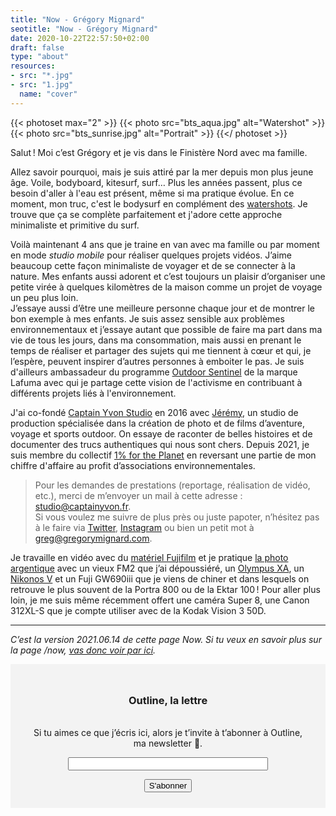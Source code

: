 ```yaml
---
title: "Now - Grégory Mignard"
seotitle: "Now - Grégory Mignard"
date: 2020-10-22T22:57:50+02:00
draft: false
type: "about"
resources:
- src: "*.jpg"
- src: "1.jpg"
  name: "cover"
---
```


{{< photoset max="2" >}}
  {{< photo src="bts_aqua.jpg" alt="Watershot" >}}
  {{< photo src="bts_sunrise.jpg" alt="Portrait" >}}
{{</ photoset >}}

Salut ! Moi c’est Grégory et je vis dans le Finistère Nord avec ma famille.

Allez savoir pourquoi, mais je suis attiré par la mer depuis mon plus jeune âge. Voile, bodyboard, kitesurf, surf… Plus les années passent, plus ce besoin d'aller à l'eau est présent, même si ma pratique évolue. En ce moment, mon truc, c'est le bodysurf en complément des [watershots](https://gregorymignard.com/watershot/). Je trouve que ça se complète parfaitement et j'adore cette approche minimaliste et primitive du surf.

Voilà maintenant 4 ans que je traine en van avec ma famille ou par moment en mode *studio mobile* pour réaliser quelques projets vidéos. J’aime beaucoup cette façon minimaliste de voyager et de se connecter à la nature. Mes enfants aussi adorent et c’est toujours un plaisir d’organiser une petite virée à quelques kilomètres de la maison comme un projet de voyage un peu plus loin.  
J’essaye aussi d’être une meilleure personne chaque jour et de montrer le bon exemple à mes enfants. Je suis assez sensible aux problèmes environnementaux et j’essaye autant que possible de faire ma part dans ma vie de tous les jours, dans ma consommation, mais aussi en prenant le temps de réaliser et partager des sujets qui me tiennent à cœur et qui, je l’espère, peuvent inspirer d’autres personnes à emboiter le pas. Je suis d'ailleurs ambassadeur du programme [Outdoor Sentinel](https://www.lafuma.com/fr/outdoor-sentinels) de la marque Lafuma avec qui je partage cette vision de l'activisme en contribuant à différents projets liés à l'environnement.

J'ai co-fondé [Captain Yvon Studio](https://captainyvon.fr) en 2016 avec [Jérémy](http://jeremyjanin.com/), un studio de production spécialisée dans la création de photo et de films d’aventure, voyage et sports outdoor. On essaye de raconter de belles histoires et de documenter des trucs authentiques qui nous sont chers. Depuis 2021, je suis membre du collectif [1% for the Planet](https://www.onepercentfortheplanet.fr/) en reversant une partie de mon chiffre d'affaire au profit d’associations environnementales.

> Pour les demandes de prestations (reportage, réalisation de vidéo, etc.), merci de m’envoyer un mail à cette adresse : [studio@captainyvon.fr](studio@captainyvon.fr).  
> Si vous voulez me suivre de plus près ou juste papoter, n’hésitez pas à le faire via [Twitter](https://twitter.com/gregmignard), [Instagram](https://www.instagram.com/gregmignard/) ou bien un petit mot à [greg@gregorymignard.com](greg@gregorymignard.com).

Je travaille en vidéo avec du [matériel Fujifilm](https://gregorymignard.com/equipement/) et je pratique [la photo argentique](https://gregorymignard.com/analog/) avec un vieux FM2 que j’ai dépoussiéré, un [Olympus XA](https://gregorymignard.com/olympus-xa/), un [Nikonos V](https://gregorymignard.com/nikonos-v/) et un Fuji GW690iii que je viens de chiner et dans lesquels on retrouve le plus souvent de la Portra 800 ou de la Ektar 100 ! Pour aller plus loin, je me suis même récemment offert une caméra Super 8, une Canon 312XL-S que je compte utiliser avec de la Kodak Vision 3 50D.

***

*C’est la version 2021.06.14 de cette page Now. Si tu veux en savoir plus sur la page /now, [vas donc voir par ici](https://nownownow.com/about).*

<form style="max-width: 57rem!important; background-color: #F3F3F3;border:1px solid #F3F3F3;padding:24px;text-align:center;" action="https://tinyletter.com/captainyvon" method="post" target="popupwindow" onsubmit="window.open('https://tinyletter.com/captainyvon', 'popupwindow', 'scrollbars=yes,width=800,height=600');return true"><p><label for="tlemail"><h3>Outline, la lettre</h3></br>Si tu aimes ce que j’écris ici, alors je t’invite à t’abonner à Outline, ma newsletter 📝.</label></p><p><input type="text" style="width:320px" name="email" id="tlemail" /></p><input type="hidden" value="1" name="embed"/><input class="button" type="submit" value="S'abonner" /></form>
